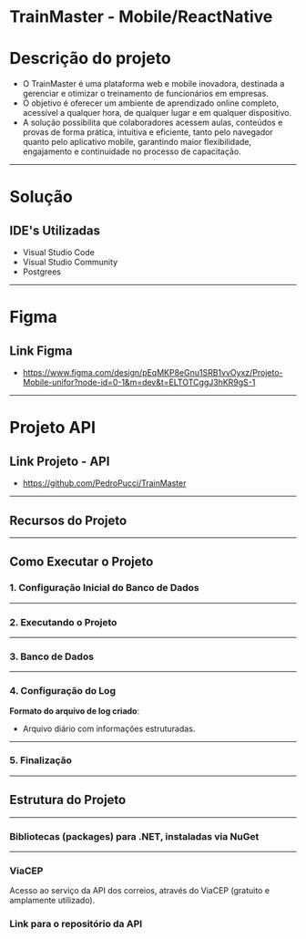 # TrainMaster - Mobile/ReactNative

# **Descrição do projeto**
- O TrainMaster é uma plataforma web e mobile inovadora, destinada a gerenciar e otimizar o treinamento de funcionários em empresas.
- O objetivo é oferecer um ambiente de aprendizado online completo, acessível a qualquer hora, de qualquer lugar e em qualquer dispositivo.
- A solução possibilita que colaboradores acessem aulas, conteúdos e provas de forma prática, intuitiva e eficiente, tanto pelo navegador quanto pelo aplicativo mobile, garantindo maior flexibilidade, engajamento e continuidade no processo de capacitação.
---
# **Solução**

## **IDE's Utilizadas**
- Visual Studio Code
- Visual Studio Community
- Postgrees
---
# **Figma**

## **Link Figma**
- https://www.figma.com/design/pEqMKP8eGnu1SRB1vvOyxz/Projeto-Mobile-unifor?node-id=0-1&m=dev&t=ELTOTCggJ3hKR9gS-1
---
# **Projeto API**

## **Link Projeto - API**
- https://github.com/PedroPucci/TrainMaster
---
## **Recursos do Projeto** 
---
## **Como Executar o Projeto**
### **1. Configuração Inicial do Banco de Dados**

---
### **2. Executando o Projeto**
---
### **3. Banco de Dados**
---
### **4. Configuração do Log**
**Formato do arquivo de log criado**:
- Arquivo diário com informações estruturadas.
---
### **5. Finalização**
---
## **Estrutura do Projeto**
---
### **Bibliotecas (packages) para .NET, instaladas via NuGet**
---
### **ViaCEP**
Acesso ao serviço da API dos correios, através do ViaCEP (gratuito e amplamente utilizado).
### **Link para o repositório da API**
